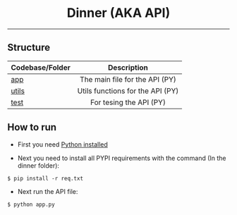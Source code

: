 <h1 align="center">Dinner (AKA API)</h1>

---

## Structure

| Codebase/Folder               |                   Description                    |
| :--------------------- | :----------------------------------------------: |
| [app](app.py) | The main file for the API (PY) |
| [utils](utils) | Utils functions for the API (PY) |
| [test](test) | For tesing the API (PY) |

## How to run

- First you need [Python installed](https://www.python.org/)

- Next you need to install all PYPI requirements with the command (In the dinner folder): 
```console
$ pip install -r req.txt
```
- Next run the API file:
```console
$ python app.py
```
